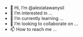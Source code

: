 - 👋 Hi, I’m @alexiatawanysil
- 👀 I’m interested in ...
- 🌱 I’m currently learning ...
- 💞️ I’m looking to collaborate on ...
- 📫 How to reach me ...

<!---
alexiatawanysil/alexiatawanysil is a ✨ special ✨ repository because its `README.md` (this file) appears on your GitHub profile.
You can click the Preview link to take a look at your changes.
--->
